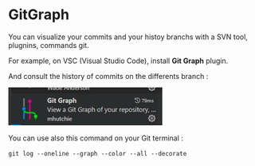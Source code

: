 # GitGraph

You can visualize your commits and your histoy branchs with a SVN tool, plugnins, commands git.

For example, on VSC (Visual Studio Code), install **Git Graph** plugin.

And consult the history of commits on the differents branch :

![Screenshot](../images/gitGraph.png)

You can use also this command on your Git terminal :

```
git log --oneline --graph --color --all --decorate
```

